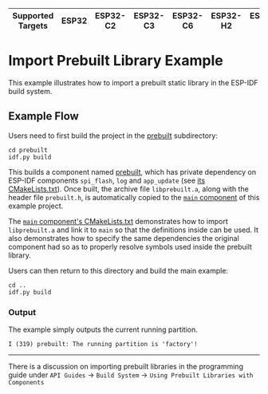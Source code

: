 | Supported Targets | ESP32 | ESP32-C2 | ESP32-C3 | ESP32-C6 | ESP32-H2 | ESP32-P4 | ESP32-S2 | ESP32-S3 |
| ----------------- | ----- | -------- | -------- | -------- | -------- | -------- | -------- | -------- |

# Import Prebuilt Library Example

This example illustrates how to import a prebuilt static library in the ESP-IDF build system.

## Example Flow

Users need to first build the project in the [prebuilt](prebuilt) subdirectory:

```
cd prebuilt
idf.py build
```

This builds a component named [prebuilt](prebuilt/components/prebuilt), which has private dependency on ESP-IDF components `spi_flash`, `log` and `app_update` (see [its CMakeLists.txt](prebuilt/components/prebuilt/CMakeLists.txt)). Once built, the archive file `libprebuilt.a`, along with the header file `prebuilt.h`, is automatically copied to the [`main` component](main) of this example project. 

The [`main` component's CMakeLists.txt](main/CMakeLists.txt) demonstrates how to import `libprebuilt.a` and link it to `main` so that the definitions inside can be used. 
It also demonstrates how to specify the same dependencies the original component had so as to properly resolve symbols used inside the prebuilt library.

Users can then return to this directory and build the main example:

```
cd ..
idf.py build
```


### Output

The example simply outputs the current running partition.

```
I (319) prebuilt: The running partition is 'factory'!
```

---

There is a discussion on importing prebuilt libraries in the programming guide under `API Guides` -> `Build System` -> `Using Prebuilt Libraries with Components`
